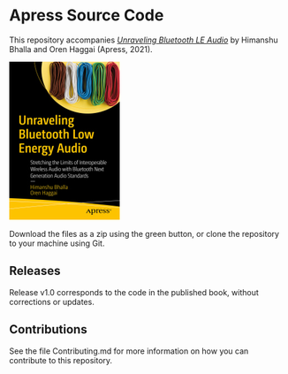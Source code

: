 # Apress Source Code

This repository accompanies [*Unraveling Bluetooth LE Audio*](https://www.apress.com/9781484266571) by Himanshu Bhalla and Oren Haggai (Apress, 2021).

[comment]: #cover
![Cover image](9781484266571.jpg)

Download the files as a zip using the green button, or clone the repository to your machine using Git.

## Releases

Release v1.0 corresponds to the code in the published book, without corrections or updates.

## Contributions

See the file Contributing.md for more information on how you can contribute to this repository.
